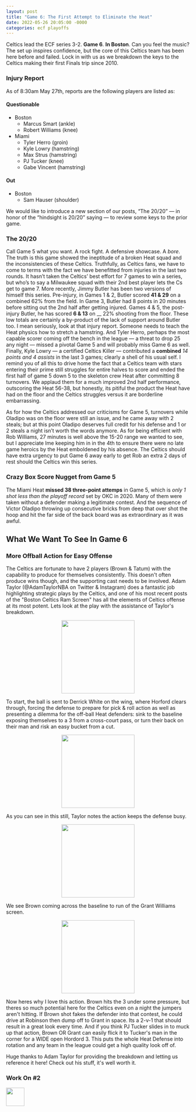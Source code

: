 ```yaml
---
layout: post
title: "Game 6: The First Attempt to Eliminate the Heat"
date: 2022-05-26 20:05:00 -0000
categories: ecf playoffs
---
```


Celtics lead the ECF series 3-2. __Game 6__. __In Boston__. Can you feel the music?  
The set up inspires confidence, but the core of this Celtics team has been here before and failed.
Lock in with us as we breakdown the keys to the Celtics making their first Finals trip since 2010.

### Injury Report
As of 8:30am May 27th, reports are the following players are listed as:
#### Questionable
- Boston
    - Marcus Smart (ankle)
    - Robert Williams (knee)
- Miami
    - Tyler Herro (groin)
    - Kyle Lowry (hamstring)
    - Max Strus (hamstring)
    - PJ Tucker (knee)
    - Gabe Vincent (hamstring)
#### Out
- Boston
    - Sam Hauser (shoulder)

We would like to introduce a new section of our posts, “The 20/20” — in honor of the “hindsight is 20/20” saying — to review some keys to the prior game.
### The 20/20
Call Game 5 what you want. A rock fight. A defensive showcase. A _bore_. The truth is this game showed the ineptitude of a broken Heat squad and the inconsistencies of these Celtics. Truthfully, as Celtics fans, we have to come to terms with the fact we have benefitted from injuries in the last two rounds. It hasn’t taken the Celtics’ best effort for 7 games to win a series, but who’s to say a Milwaukee squad with their 2nd best player lets the Cs get to game 7. More recently, Jimmy Butler has been two versions of himself this series. Pre-injury, in Games 1 & 2, Butler scored __41 & 29__ on a combined 62% from the field.  In Game 3, Butler had 8 points in 20 minutes before sitting out the 2nd half after getting injured. Games 4 & 5, the post-injury Butler, he has scored __6 & 13__ on __ 22% shooting from the floor. These low totals are certainly a by-product of the lack of support around Butler too. I mean seriously, look at that injury report. Someone needs to teach the Heat physics how to stretch a hamstring. And Tyler Herro, perhaps the most capable scorer coming off the bench in the league — a threat to drop 25 any night — missed a pivotal Game 5 and will probably miss Game 6 as well. Finally, Kyle Lowry — a certified Celtics Killer — contributed a __combined__ _14 points and 4 assists_ in the last 3 games; clearly a shell of his usual self. I remind you of all this to drive home the fact that a Celtics team with stars entering their prime still struggles for entire halves to score and ended the first half of game 5 down 5 to the skeleton crew Heat after committing 8 turnovers. We applaud them for a much improved 2nd half performance, outscoring the Heat 56-38, but honestly, its pitiful the product the Heat have had on the floor and the Celtics struggles versus it are borderline embarrassing. 

As for how the Celtics addressed our criticisms for Game 5, turnovers while Oladipo was on the floor were still an issue, and he came away with 2 steals; but at this point Oladipo deserves full credit for his defense and 1 or 2 steals a night isn’t worth the words anymore. As for being efficient with Rob Williams, 27 minutes is well above the 15-20 range we wanted to see, but I appreciate Ime keeping him in in the 4th to ensure there were no late game heroics by the Heat emboldened by his absence. The Celtics should have extra urgency to put Game 6 away early to get Rob an extra 2 days of rest should the Celtics win this series.

### Crazy Box Score Nugget from Game 5
The Miami Heat __missed 38 three-point attemps__ in Game 5, which is _only 1 shot less than the playoff record_ set by OKC in 2020. Many of them were taken without a defender making a legitimate contest. And the sequence of Victor Oladipo throwing up consecutive bricks from deep that over shot the hoop and hit the far side of the back board was as extraordinary as it was awful.

## What We Want To See In Game 6
### More Offball Action for Easy Offense
The Celtics are fortunate to have 2 players (Brown & Tatum) with the capability to produce for themselves consistently. This doesn't often produce wins though, and the supporting cast needs to be involved. Adam Taylor (@AdamTaylorNBA on Twitter & Instagram) does a fantastic job highlighting strategic plays by the Celtics, and one of his most recent posts of the "Boston Celtics Ram Screen" has all the elements of Celtics offense at its most potent. Lets look at the play with the assistance of Taylor's breakdown.

<p align="center">
    <img src="/criticalcelticsfan/assets/plays/adamTaylor/ramScreen/IMG_4328.jpg" width="200" height=200" />
</p>   
                                                                                                         
To start, the ball is sent to Derrick White on the wing, where Horford clears through, forcing the defense to prepare for pick & roll action as well as presenting a dilemma for the off-ball Heat defenders: sink to the baseline exposing themselves to a 3 from a cross-court pass, or turn their back on their man and risk an easy bucket from a cut.                             

<p align="center">
    <img src="/criticalcelticsfan/assets/plays/adamTaylor/ramScreen/IMG_4329.jpg" width="200" height=200" />
</p>

As you can see in this still, Taylor notes the action keeps the defense busy.

<p align="center">
    <img src="/criticalcelticsfan/assets/plays/adamTaylor/ramScreen/IMG_4330.jpg" width="200" height=200" />
</p>
                                                                                                         
We see Brown coming across the baseline to run of the Grant Williams screen. 
             
<p align="center">                                                                                                        
    <img src="/criticalcelticsfan/assets/plays/adamTaylor/ramScreen/IMG_4331.jpg" width="200" height=200" />
</p>

Now heres why I love this action. Brown hits the 3 under some pressure, but theres so much potential here for the Celtics even on a night the jumpers aren't hitting. If Brown shot fakes the defender into that contest, he could drive at Robinson then dump off to Grant in space. Its a 2-v-1 that should result in a great look every time. And if you think PJ Tucker slides in to muck up that action, Brown OR Grant can easily flick it to Tucker's man in the corner for a WIDE open Hordord 3. This puts the whole Heat Defense into rotation and any team in the league could get a high quality look off of. 

Huge thanks to Adam Taylor for providing the breakdown and letting us reference it here! Check out his stuff, it's well worth it.

### Work On #2

<img src="/criticalcelticsfan/assets/ccflogo.jpg" width="50" height="50" />
